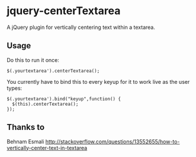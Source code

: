 # jquery-centerTextarea

A jQuery plugin for vertically centering text within a textarea.

## Usage

Do this to run it once:

    $(.yourtextarea').centerTextarea();
    
You currently have to bind this to every keyup for it to work live as the user types:

    $(.yourtextarea').bind("keyup",function() {
      $(this).centerTextarea();
    });


## Thanks to

Behnam Esmali
http://stackoverflow.com/questions/13552655/how-to-vertically-center-text-in-textarea
